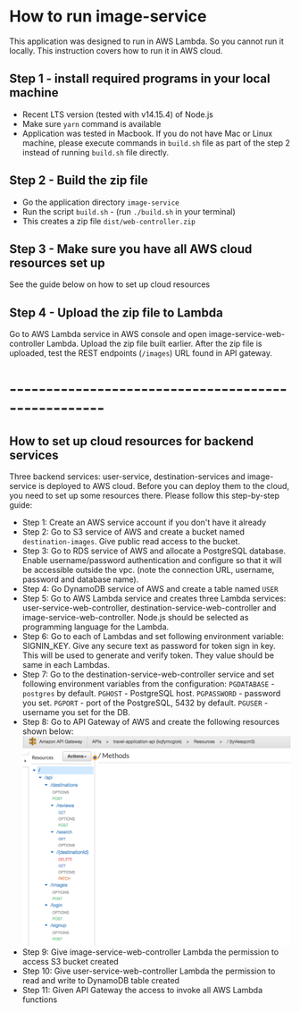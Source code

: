 
# How to run image-service

This application was designed to run in AWS Lambda. So you cannot run it locally.
This instruction covers how to run it in AWS cloud.

## Step 1 - install required programs in your local machine
- Recent LTS version (tested with v14.15.4) of Node.js
- Make sure `yarn` command is available
- Application was tested in Macbook. If you do not have Mac or Linux machine, please execute commands in `build.sh` file
  as part of the step 2 instead of running `build.sh` file directly.

## Step 2 - Build the zip file
- Go the application directory `image-service`
- Run the script `build.sh` - (run `./build.sh` in your terminal)
- This creates a zip file `dist/web-controller.zip`

## Step 3 - Make sure you have all AWS cloud resources set up
See the guide below on how to set up cloud resources

## Step 4 - Upload the zip file to Lambda
Go to AWS Lambda service in AWS console and open image-service-web-controller Lambda. Upload the zip file built earlier.
After the zip file is uploaded, test the REST endpoints (`/images`) URL found in API gateway.

# ---------------------------------------------------
## How to set up cloud resources for backend services
Three backend services: user-service, destination-services and image-service is deployed to AWS cloud.
Before you can deploy them to the cloud, you need to set up some resources there. Please follow this step-by-step guide:

- Step 1: Create an AWS service account if you don't have it already
- Step 2: Go to S3 service of AWS and create a bucket named `destination-images`. Give public read access to the bucket.
- Step 3: Go to RDS service of AWS and allocate a PostgreSQL database. Enable username/password authentication and
  configure so that it will be accessible outside the vpc. (note the connection URL, username, password and database name).
- Step 4: Go DynamoDB service of AWS and create a table named `USER`
- Step 5: Go to AWS Lambda service and creates three Lambda services: user-service-web-controller,
  destination-service-web-controller and image-service-web-controller. Node.js should be selected as programming language
  for the Lambda.
- Step 6: Go to each of Lambdas and set following environment variable: SIGNIN_KEY. Give any secure text as password
  for token sign in key. This will be used to generate and verify token. They value should be same in each Lambdas.
- Step 7: Go to the destination-service-web-controller service and set following environment variables from the configuration:
  `PGDATABASE` - `postgres` by default.  `PGHOST` - PostgreSQL host. `PGPASSWORD` - password you set. `PGPORT` - port of the
  PostgreSQL, 5432 by default. `PGUSER` - username you set for the DB.
- Step 8: Go to API Gateway of AWS and create the following resources shown below:
  ![API Gateway resources screenshot](../resources/api-gateway.png)
- Step 9: Give image-service-web-controller Lambda the permission to access S3 bucket created
- Step 10: Give user-service-web-controller Lambda the permission to read and write to DynamoDB table created
- Step 11: Given API Gateway the access to invoke all AWS Lambda functions

  